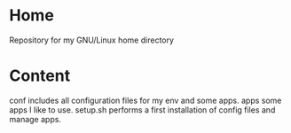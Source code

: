 Home
====

Repository for my GNU/Linux home directory

Content
=======
conf        includes all configuration files for my env and some apps.
apps        some apps I like to use.
setup.sh    performs a first installation of config files and manage apps.
